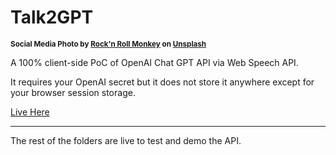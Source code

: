 # Talk2GPT

<sup>**Social Media Photo by [Rock'n Roll Monkey](https://unsplash.com/@rocknrollmonkey) on [Unsplash](https://unsplash.com/)**</sup>

A 100% client-side PoC of OpenAI Chat GPT API via Web Speech API.

It requires your OpenAI secret but it does not store it anywhere except for your browser session storage.

[Live Here](https://webreflection.github.io/talk2gpt/)

- - -

The rest of the folders are live to test and demo the API.

